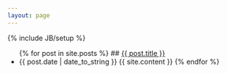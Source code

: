 ```yaml
---
layout: page
---
```

{% include JB/setup %}

<ul class="posts">
  {% for post in site.posts %}
     ## <a href="{{ BASE_PATH }}{{ post.url }}">{{ post.title }}</a></li>
     <li><span>{{ post.date | date_to_string }}</span>
      {{ site.content }}
  {% endfor %}
</ul>


